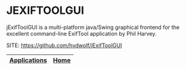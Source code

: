 # JEXIFTOOLGUI
 
 jExifToolGUI is a multi-platform java/Swing graphical  frontend for the excellent command-line ExifTool  application by Phil Harvey.
 
 SITE: https://github.com/hvdwolf/jExifToolGUI

 | [Applications](https://portable-linux-apps.github.io/apps.html) | [Home](https://portable-linux-apps.github.io)
 | --- | --- |
